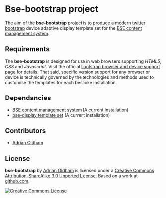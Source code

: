 # Bse-bootstrap project

The aim of the **bse-bootstrap** project is to produce a modern [twitter bootstrap](http://getbootstrap.com/) device adaptive display template set for the [BSE content management system](http://github.com/tonycoz/bse).

## Requirements

The **bse-bootstrap** is designed for use in web browsers supporting _HTML5_, _CSS_ and _Javascript_.  Visit the official [bootstrap browser and device support](http://getbootstrap.com/getting-started/#support) page for details.  That said, specific version support for any browser or device is technically governed by the technologies and methods used to customise the templates for each bespoke installation.

## Dependancies

* [BSE content management system](http://github.com/tonycoz/bse) (A current installation)
* [bse-display template set](http://github.com/adrianoldham/bse-display) (A current installation)


## Contributors

* [Adrian Oldham](http://github.com/adrianoldham)

## License

**bse-bootstrap** by [Adrian Oldham](http://www.adrianoldham.com.au/) is licensed under a [Creative Commons Attribution-ShareAlike 3.0 Unported License](http://creativecommons.org/licenses/by-sa/3.0/). Based on a work at [github.com](http://github.com/adrianoldham/bse-bootstrap).

[![Creative Commons License](http://i.creativecommons.org/l/by-sa/3.0/88x31.png)](http://creativecommons.org/licenses/by-sa/3.0/)